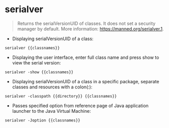 # serialver

> Returns the serialVersionUID of classes.
> It does not set a security manager by default.
> More information: <https://manned.org/serialver.1>.

- Displaying serialVersionUID of a class:

`serialver {{classnames}}`

- Displaying the user interface, enter full class name and press show to view the serial version:

`serialver -show {{classnames}}`

- Displaying serialVersionUID of a class in a specific package, separate classes and resources with a colon(:):

`serialver -classpath {{directory}} {{classnames}}`

- Passes specified option from reference page of Java application launcher to  the Java Virtual Machine:

`serialver -Joption {{classnames}}`
